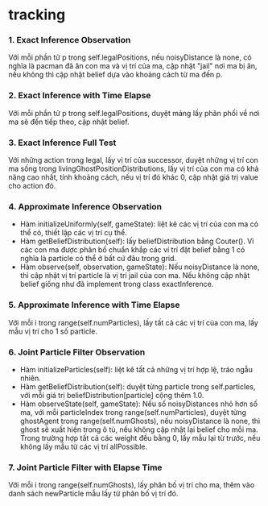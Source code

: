# tracking
### 1. Exact Inference Observation
Với mỗi phần tử p trong self.legalPositions, nếu noisyDistance là none, có nghĩa là pacman đã ăn con ma và vị trí của ma, cập nhật "jail" nơi ma bị ăn, nếu không thì cập nhật belief dựa vào khoảng cách từ ma đến p.
### 2. Exact Inference with Time Elapse
Với mỗi phần tử p trong self.legalPositions, duyệt mảng lấy phân phối về nơi ma sẽ đến tiếp theo, cập nhật belief.
### 3. Exact Inference Full Test
Với những action trong legal, lấy vị trí của successor, duyệt những vị trí con ma sống trong livingGhostPositionDistributions, lấy vị trí của con ma có khả năng cao nhất, tính khoảng cách, nếu vị trí đó khác 0, cập nhật giá trị value cho action đó.
### 4. Approximate Inference Observation
- Hàm initializeUniformly(self, gameState): liệt kê các vị trí của con ma có thể có, thiết lập các vị trí cụ thể.
- Hàm getBeliefDistribution(self): lấy beliefDistribution bằng Couter(). Vì các con ma được phân bố chuẩn khắp các ví trí đặt belief bằng 1 có nghĩa là particle có thể ở bất cứ đâu trong grid.
- Hàm observe(self, observation, gameState): Nếu noisyDistance là none, thì cập nhật vị trí particle là vị trí jail của con ma. Nếu không cập nhật belief giống như đã implement trong class exactInference.
### 5. Approximate Inference with Time Elapse
Với mỗi i trong range(self.numParticles), lấy tất cả các vị trí của con ma, lấy mẫu vị trí cho 1 số particle.
### 6. Joint Particle Filter Observation
- Hàm initializeParticles(self): liệt kê tất cả những vị trí hợp lệ, tráo ngẫu nhiên.
- Hàm getBeliefDistribution(self): duyệt từng particle trong self.particles, với mỗi giá trị beliefDistribution[particle] cộng thêm 1.0.
- Hàm observeState(self, gameState): Nếu số noisyDistances nhỏ hơn số ma, với mỗi particleIndex trong range(self.numParticles), duyệt từng ghostAgent trong range(self.numGhosts), nếu noisyDistance là none, thì ghost sẽ xuất hiện trong ô tù, nếu không cập nhật lại belief cho mỗi ma. Trong trường hợp tất cả các weight đều bằng 0, lấy mẫu lại từ trước, nếu không lấy mẫu từ các vị trí allPossible. 
### 7. Joint Particle Filter with Elapse Time
Với mỗi i trong range(self.numGhosts), lấy phân bố vị trí cho ma, thêm vào danh sách newParticle mẫu lấy từ phân bố vị trí đó.

